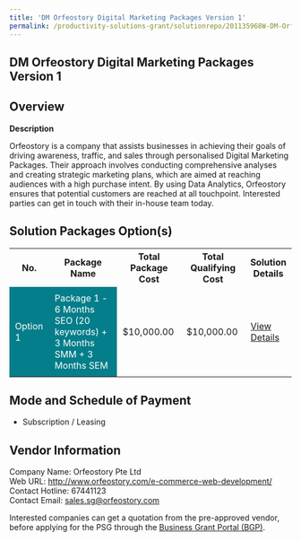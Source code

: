 ```yaml
---
title: 'DM Orfeostory Digital Marketing Packages Version 1'
permalink: /productivity-solutions-grant/solutionrepo/201135968W-DM-Orfostory-Dgtl-Mrktng-PKG-v-1-G
---
```


## DM Orfeostory Digital Marketing Packages Version 1

## Overview

**Description**

Orfeostory is a company that assists businesses in achieving their goals of driving awareness, traffic, and sales through personalised Digital Marketing Packages. Their approach involves conducting comprehensive analyses and creating strategic marketing plans, which are aimed at reaching audiences with a high purchase intent. By using Data Analytics, Orfeostory ensures that potential customers are reached at all touchpoint. Interested parties can get in touch with their in-house team today.

## Solution Packages Option(s)

<table>
<tr>
<th><b>No.</b></th>
<th><b>Package Name</b></th>
<th><b>Total Package Cost</b></th>
<th><b>Total Qualifying Cost</b></th>
<th><b>Solution Details</b></th>
</tr>
<tr>
<td style='padding: 10px; background-color: #037E8A; color: #FFFFFF;'>Option 1</td>
<td style='padding: 10px; background-color: #037E8A; color: #FFFFFF;'>Package 1 - 6 Months SEO (20 keywords) + 3 Months SMM + 3 Months SEM</td>
<td style='padding: 10px;'>$10,000.00</td>
<td style='padding: 10px;'>$10,000.00</td>
<td style='padding: 10px;'><a href='/images/psg/Orfeostory_DM_16112023_Desensitised_Annex3_Part1.pdf' target='_blank'>View Details</a></td>
</tr>
</table>

## Mode and Schedule of Payment

 - Subscription / Leasing

## Vendor Information

 Company Name: Orfeostory Pte Ltd <br>Web URL: http://www.orfeostory.com/e-commerce-web-development/ <br>Contact Hotline: 67441123 <br>Contact Email: sales.sg@orfeostory.com 

Interested companies can get a quotation from the pre-approved vendor, before applying for the PSG through the <a href='https://www.businessgrants.gov.sg/' target='_blank' rel='noopener'>Business Grant Portal (BGP)</a>.

<script src="/jquery/resize-tables.js"></script>
